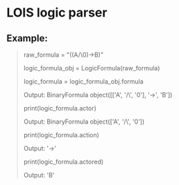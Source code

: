 # LOIS logic parser

## Example:

> raw_formula = "((A/\\0)->B)"
> 
> logic_formula_obj = LogicFormula(raw_formula)
>
> logic_formula = logic_formula_obj.formula
>
> Output: BinaryFormula object([['A', '/\\', '0'], '->', 'B'])
> 
> print(logic_formula.actor)
>
> Output: BinaryFormula object(['A', '/\\', '0'])
>
> print(logic_formula.action)
>
> Output: '->'
>
> print(logic_formula.actored)
>
> Output: 'B'